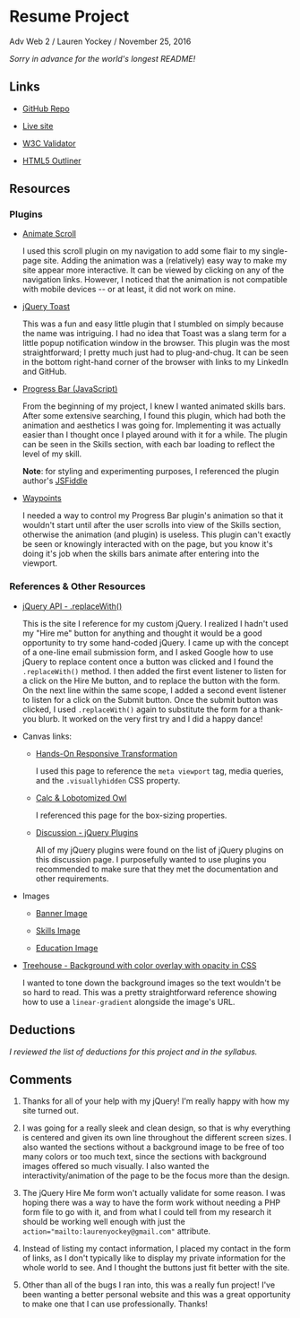 # Resume Project

Adv Web 2 / Lauren Yockey / November 25, 2016

_Sorry in advance for the world's longest README!_

## Links
* [GitHub Repo](https://github.com/lyockey/project_resume_yockey_lauren)

* [Live site](http://laurenyockey.com/adv_web_2/project_resume_yockey_lauren/#)

* [W3C Validator](https://validator.w3.org/unicorn/check?ucn_uri=laurenyockey.com%2Fadv_web_2%2Fproject_resume_yockey_lauren%2F&ucn_task=conformance#)

* [HTML5 Outliner](https://gsnedders.html5.org/outliner/process.py?url=http%3A%2F%2Flaurenyockey.com%2Fadv_web_2%2Fproject_resume_yockey_lauren%2F)


## Resources

### Plugins

* [Animate Scroll](http://plugins.compzets.com/animatescroll/#)

    I used this scroll plugin on my navigation to add some flair to my single-page site. Adding the animation was a (relatively) easy way to make my site appear more interactive. It can be viewed by clicking on any of the navigation links. However, I noticed that the animation is not compatible with mobile devices -- or at least, it did not work on mine.

* [jQuery Toast](http://kamranahmed.info/toast)

    This was a fun and easy little plugin that I stumbled on simply because the name was intriguing. I had no idea that Toast was a slang term for a little popup notification window in the browser. This plugin was the most straightforward; I pretty much just had to plug-and-chug. It can be seen in the bottom right-hand corner of the browser with links to my LinkedIn and GitHub.

* [Progress Bar (JavaScript)](https://kimmobrunfeldt.github.io/progressbar.js/)

    From the beginning of my project, I knew I wanted animated skills bars. After some extensive searching, I found this plugin, which had both the animation and aesthetics I was going for. Implementing it was actually easier than I thought once I played around with it for a while. The plugin can be seen in the Skills section, with each bar loading to reflect the level of my skill.

    **Note**: for styling and experimenting purposes, I referenced the plugin author's [JSFiddle](https://jsfiddle.net/kimmobrunfeldt/rfny4ftb/)

* [Waypoints](http://imakewebthings.com/waypoints/shortcuts/inview/)

    I needed a way to control my Progress Bar plugin's animation so that it wouldn't start until after the user scrolls into view of the Skills section, otherwise the animation (and plugin) is useless. This plugin can't exactly be seen or knowingly interacted with on the page, but you know it's doing it's job when the skills bars animate after entering into the viewport.


### References & Other Resources

* [jQuery API - .replaceWith()](http://api.jquery.com/replacewith/)

    This is the site I reference for my custom jQuery. I realized I hadn't used my "Hire me" button for anything and thought it would be a good opportunity to try some hand-coded jQuery. I came up with the concept of a one-line email submission form, and I asked Google how to use jQuery to replace content once a button was clicked and I found the `.replaceWith()` method. I then added the first event listener to listen for a click on the Hire Me button, and to replace the button with the form. On the next line within the same scope, I added a second event listener to listen for a click on the Submit button. Once the submit button was clicked, I used `.replaceWith()` again to substitute the form for a thank-you blurb. It worked on the very first try and I did a happy dance!

* Canvas links:
    * [Hands-On Responsive Transformation](https://ufl.instructure.com/courses/330762/pages/hands-on-responsive-transformation?module_item_id=6205785)

        I used this page to reference the `meta viewport` tag, media queries, and the `.visuallyhidden` CSS property.

    * [Calc & Lobotomized Owl](https://ufl.instructure.com/courses/330762/pages/calc-and-box-sizing-and-lobotomized-owl?module_item_id=6205789)

        I referenced this page for the box-sizing properties.

    * [Discussion - jQuery Plugins](https://ufl.instructure.com/courses/330762/discussion_topics/1166235)

        All of my jQuery plugins were found on the list of jQuery plugins on this discussion page. I purposefully wanted to use plugins you recommended to make sure that they met the documentation and other requirements.

* Images
    * [Banner Image](https://unsplash.com/search/computer-desk?photo=vATgbfp7oXA)

    * [Skills Image](https://unsplash.com/search/computer?photo=6g0KJWnBhxg)

    * [Education Image](http://galined.com/wp-content/uploads/2016/09/University-of-Florida.jpg)

* [Treehouse - Background with color overlay with opacity in CSS](https://teamtreehouse.com/community/background-with-color-overlay-with-opacity-in-css)

    I wanted to tone down the background images so the text wouldn't be so hard to read. This was a pretty straightforward reference showing how to use a `linear-gradient` alongside the image's URL.


## Deductions
_I reviewed the list of deductions for this project and in the syllabus._


## Comments
1. Thanks for all of your help with my jQuery! I'm really happy with how my site turned out.

2. I was going for a really sleek and clean design, so that is why everything is centered and given its own line throughout the different screen sizes. I also wanted the sections without a background image to be free of too many colors or too much text, since the sections with background images offered so much visually. I also wanted the interactivity/animation of the page to be the focus more than the design.

3. The jQuery Hire Me form won't actually validate for some reason. I was hoping there was a way to have the form work without needing a PHP form file to go with it, and from what I could tell from my research it should be working well enough with just the `action="mailto:laurenyockey@gmail.com"` attribute.

4. Instead of listing my contact information, I placed my contact in the form of links, as I don't typically like to display my private information for the whole world to see. And I thought the buttons just fit better with the site.

5. Other than all of the bugs I ran into, this was a really fun project! I've been wanting a better personal website and this was a great opportunity to make one that I can use professionally. Thanks!
